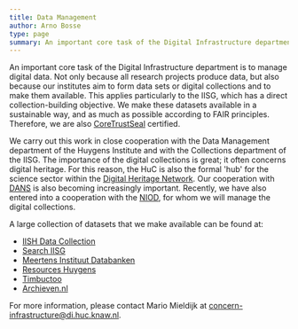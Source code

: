 ```yaml
---
title: Data Management
author: Arno Bosse
type: page
summary: An important core task of the Digital Infrastructure department is to manage digital data. Not only because all research projects produce data, but also because our institutes aim to form data sets or digital collections and to make them available. 
---
```

An important core task of the Digital Infrastructure department is to manage digital data. Not only because all research projects produce data, but also because our institutes aim to form data sets or digital collections and to make them available. This applies particularly to the IISG, which has a direct collection-building objective. We make these datasets available in a sustainable way, and as much as possible according to FAIR principles. Therefore, we are also [CoreTrustSeal](https://www.coretrustseal.org/) certified.

We carry out this work in close cooperation with the Data Management department of the Huygens Institute and with the Collections department of the IISG.
The importance of the digital collections is great; it often concerns digital heritage. For this reason, the HuC is also the formal 'hub' for the science sector within the [Digital Heritage Network](https://netwerkdigitaalerfgoed.nl/). Our cooperation with [DANS](https://dans.knaw.nl/) is also becoming increasingly important. Recently, we have also entered into a cooperation with the [NIOD](https://www.niod.nl/), for whom we will manage the digital collections.

A large collection of datasets that we make available can be found at: 

- [IISH Data Collection](https://datasets.iisg.amsterdam/)
- [Search IISG](https://meertens.knaw.nl/collecties/databanken/)
- [Meertens Instituut Databanken](https://meertens.knaw.nl/collecties/databanken/)
- [Resources Huygens](http://resources.huygens.knaw.nl/)
- [Timbuctoo](http://huygensing.github.io/timbuctoo/)
- [Archieven.nl](https://www.archieven.nl/nl/)

For more information, please contact Mario Mieldijk at [concern-infrastructure@di.huc.knaw.nl](mailto:concern-infrastructure@di.huc.knaw.nl).
